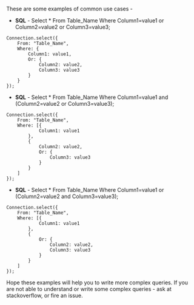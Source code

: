 These are some examples of common use cases -

*   **SQL** \- Select * From Table_Name Where Column1=value1 or Column2=value2 or Column3=value3;

```
Connection.select({
    From: "Table_Name",
    Where: {
        Column1: value1,
        Or: {
            Column2: value2,
            Column3: value3
        }
    }
});
```
    
*   **SQL** \- Select * From Table_Name Where Column1=value1 and (Column2=value2 or Column3=value3);

```
Connection.select({
    From: "Table_Name",
    Where: [{
            Column1: value1
        },
        {
            Column2: value2,
            Or: {
                Column3: value3
            }
        }
    ]
});
```
    
*   **SQL** \- Select * From Table_Name Where Column1=value1 or (Column2=value2 and Column3=value3);

```
Connection.select({
    From: "Table_Name",
    Where: [{
            Column1: value1
        },
        {
            Or: {
                Column2: value2,
                Column3: value3
            }
        }
    ]
});
```
    

Hope these examples will help you to write more complex queries. If you are not able to understand or write some complex queries - ask at stackoverflow, or fire an issue.
